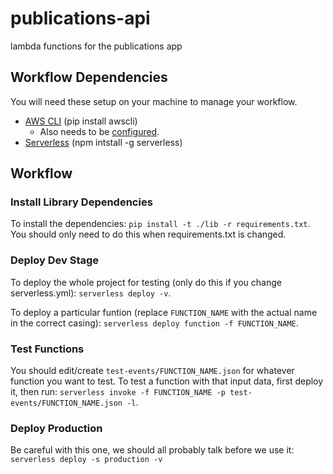 # publications-api
lambda functions for the publications app

## Workflow Dependencies

You will need these setup on your machine to manage your workflow.

- [AWS CLI](https://aws.amazon.com/cli/) (pip install awscli)
  - Also needs to be [configured](http://docs.aws.amazon.com/cli/latest/userguide/cli-chap-getting-set-up.html).
- [Serverless](https://serverless.com/) (npm intstall -g serverless)

## Workflow

### Install Library Dependencies
To install the dependencies:
`pip install -t ./lib -r requirements.txt`.
You should only need to do this when requirements.txt is changed.

### Deploy Dev Stage
To deploy the whole project for testing (only do this if you change serverless.yml):
`serverless deploy -v`.

To deploy a particular funtion (replace `FUNCTION_NAME` with the actual name
in the correct casing):
`serverless deploy function -f FUNCTION_NAME`.

### Test Functions
You should edit/create `test-events/FUNCTION_NAME.json` for whatever function you want to test.
To test a function with that input data, first deploy it, then run:
`serverless invoke -f FUNCTION_NAME -p test-events/FUNCTION_NAME.json -l`.

### Deploy Production
Be careful with this one, we should all probably talk before we use it:
`serverless deploy -s production -v`
